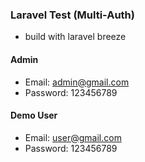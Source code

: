 ### Laravel Test (Multi-Auth)
* build with laravel breeze


#### Admin 

* Email:  admin@gmail.com
* Password:  123456789



#### Demo User 

* Email:  user@gmail.com
* Password:  123456789